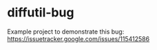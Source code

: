 # diffutil-bug

Example project to demonstrate this bug: https://issuetracker.google.com/issues/115412586
